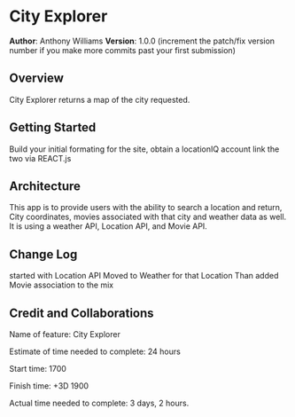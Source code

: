 # City Explorer

**Author**: Anthony Williams
**Version**: 1.0.0 (increment the patch/fix version number if you make more commits past your first submission)

## Overview

  City Explorer returns a map of the city requested. 

<!-- Provide a high level overview of what this application is and why you are building it, beyond the fact that it's an assignment for this class. (i.e. What's your problem domain?) -->

## Getting Started
<!-- What are the steps that a user must take in order to build this app on their own machine and get it running? -->
Build your initial formating for the site,
obtain a locationIQ account
link the two via REACT.js

## Architecture
<!-- Provide a detailed description of the application design. What technologies (languages, libraries, etc) you're using, and any other relevant design information. -->
This app is to provide users with the ability to search a location and return, City coordinates, movies associated with that city and weather data as well. It is using a weather API, Location API, and Movie API. 

## Change Log
<!-- Use this area to document the iterative changes made to your application as each feature is successfully implemented. Use time stamps. Here's an example:

01-01-2001 4:59pm - Application now has a fully-functional express server, with a GET route for the location resource. -->

started with Location API 
Moved to Weather for that Location
Than added Movie association to the mix

## Credit and Collaborations
<!-- Give credit (and a link) to other people or resources that helped you build this application. -->




Name of feature: City Explorer

Estimate of time needed to complete: 24 hours

Start time: 1700

Finish time: +3D 1900

Actual time needed to complete: 3 days, 2 hours.